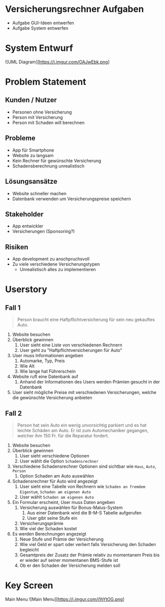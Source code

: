 # Versicherungsrechner Aufgaben
- Aufgabe GUI-Ideen entwerfen  
- Aufgabe System entwerfen

# System Entwurf

![UML Diagram][https://i.imgur.com/OAJwEbk.png]

# Problem Statement
## Kunden / Nutzer
- Personen ohne Versicherung
- Person mit Versicherung
- Person mit Schaden will berechnen

## Probleme
- App für Smartphone
- Website zu langsam
- Kein Rechner für gewünschte Versicherung
- Schadensberechnung unrealistisch

## Lösungsansätze
- Website schneller machen
- Datenbank verwenden um Versicherungspreise speichern

## Stakeholder
- App entwickler
- Versicherungen (Sponsoring?)

## Risiken
- App development zu anschpruchsvoll
- Zu viele verschiedene Versicherungstypen
	- Unrealistisch alles zu implementieren

# Userstory
## Fall 1
>Person braucht eine Haftpflichtversicherung für sein neu gekauftes Auto.
1. Website besuchen
2. Überblick gewinnen
	1. User sieht eine Liste von verschiedenen Rechnern
	2. User geht zu "Haftpflichtversicherungen für Auto"
3. User muss Informationen angeben
	1. Automarke, Typ, Preis
	2. Wie Alt
	3. Wie lange hat Führerschein
4. Website ruft eine Datenbank auf
	1. Anhand der Informationen des Users werden Prämien gesucht in der Datenbank
5. User sieht mögliche Preise mit verschiedenen Versicherungen, welche die gewünschte Versicherung anbieten

## Fall 2
>Person hat sein Auto ein wenig unvorsichtig parkiert und es hat leichte Schäden am Auto. Er ist zum Automechaniker gegangen, welcher ihm 150 Fr. für die Reparatur fordert.
1. Website besuchen
2. Überblick gewinnen
	1. User sieht verschiedene Optionen
	2. User wählt die Option `Schadensrechner`
3. Verschiedene Schadensrechner Optionen sind sichtbar wie `Haus`, `Auto`, `Person`
	1. Option Schaden am Auto auswählen
4. Schadensrechner für Auto wird angezeigt
	1. User sieht eine Tabelle von Rechnern wie `Schaden an fremdem Eigentum`, `Schaden am eigenen Auto`
	2. User wählt `Schaden am eigenen Auto`
5. Ein Formular erscheint, User muss Daten angeben
	1. Versicherung auswählen für Bonus-Malus-System
		1. Aus einer Datenbank wird die B-M-S Tabelle aufgerufen
		2. User gibt seine Stufe ein
	2. Versicherungsprämie
	3. Wie viel der Schaden kostet
6. Es werden Berechnungen angezeigt
	1. Neue Stufe und Prämie der Versicherung
	2. Wie viel Geld er spart oder verliert falls Versicherung den Schaden begleicht
	3. Gesamtpreis der Zusatz der Prämie relativ zu momentanem Preis bis er wieder auf seiner momentanen BMS-Stufe ist
	4. Ob er den Schaden der Versicherung melden soll


# Key Screen
Main Menu
![Main Menu][https://i.imgur.com/j1hYtOG.png]


